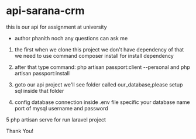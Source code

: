 # api-sarana-crm 
this is our api for assignment at university 
- author phanith noch any questions can ask me

1. the first when we clone this project we don't have dependency of that we need to use command composer install for install 
dependency
2. after that type command: php artisan passport:client --personal and php artisan passport:install

3. goto our api project we'll see folder called our_database,please setup sql inside that folder 

4. config database connection inside .env file specific your database name port of mysql username and password

5 php artisan serve for run laravel project 



Thank You!


